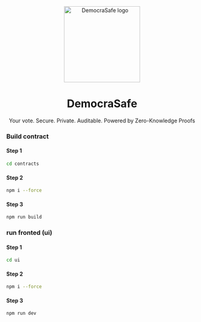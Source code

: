 <div align="center">
  <img alt="DemocraSafe logo" src="./assets/DemocraSafe_logo.png" width="200" >
  <h1 align="center">DemocraSafe</h1>
  <p align="center">

  <p align="center">Your vote. Secure. Private. Auditable. Powered by Zero-Knowledge Proofs

</div>

### Build contract

#### Step 1
```bash
cd contracts
```
#### Step 2
```bash
npm i --force
```
#### Step 3
```bash
npm run build
```


### run fronted (ui)

#### Step 1
```bash
cd ui 
```
#### Step 2
```bash
npm i --force
```
#### Step 3
```bash
npm run dev
```
